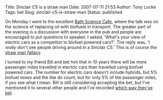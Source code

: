 Title: Sinclair C5 is a straw man
Date: 2007-07-11 21:53
Author: Tony Locke
Tags: bet
Slug: sinclair-c5-is-straw-man
Status: published

On Monday I went to the excellent [Bath Science Cafe](http://www.cafescientifique.org/bath.htm), where the talk was on the science of replacing oil with biofuels in transport. The greater part of the evening is a discussion with everyone in the pub and people are encouraged to put questions to speaker. I asked, 'What's your view of electric cars as a competitor to biofuel powered cars?'. The reply was, 'I *really* don't see people driving around in a Sinclair C5.' This is of course the [straw man fallacy](http://en.wikipedia.org/wiki/Straw_man).  
  
I turned to my friend Bill and bet him that in 10 years there will be more passenger miles travelled in electric cars than travelled using biofuel powered cars. The number for electric cars doesn't include hybrids, but 5% biofuel mixes and the like do count, but for only 5% of the passenger miles, if you see what I mean. Bill is still considering accepting the bet, but I've mentioned it to several other people and I've recorded [which way they've bet](http://www.tlocke.org.uk/page/9).
